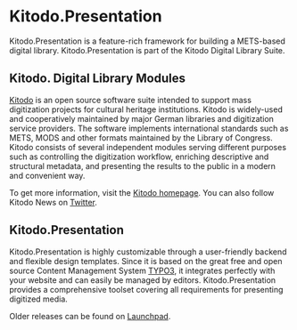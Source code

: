 Kitodo.Presentation
==================

Kitodo.Presentation is a feature-rich framework for building a METS-based digital library. Kitodo.Presentation is part of the Kitodo Digital Library Suite.

Kitodo. Digital Library Modules
------------------------------

[Kitodo](https://github.com/kitodo) is an open source software suite intended to support mass digitization projects for cultural heritage institutions. Kitodo is widely-used and cooperatively maintained by major German libraries and digitization service providers. The software implements international standards such as METS, MODS and other formats maintained by the Library of Congress. Kitodo consists of several independent modules serving different purposes such as controlling the digitization workflow, enriching descriptive and structural metadata, and presenting the results to the public in a modern and convenient way.

To get more information, visit the [Kitodo homepage](https://www.kitodo.org). You can also follow Kitodo News on [Twitter](https://twitter.com/kitodo_org).

Kitodo.Presentation
------------------

Kitodo.Presentation is highly customizable through a user-friendly backend and flexible design templates. Since it is based on the great free and open source Content Management System [TYPO3](https://github.com/TYPO3/TYPO3.CMS), it integrates perfectly with your website and can easily be managed by editors. Kitodo.Presentation provides a comprehensive toolset covering all requirements for presenting digitized media.

Older releases can be found on [Launchpad](https://launchpad.net/goobi-presentation).
